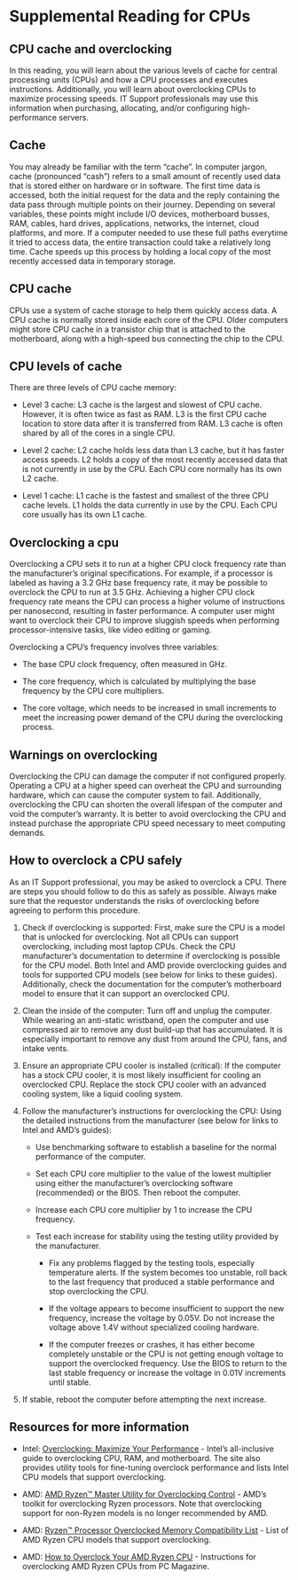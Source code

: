# Supplemental Reading for CPUs

## CPU cache and overclocking

In this reading, you will learn about the various levels of cache for central processing units (CPUs) and how a CPU processes and executes instructions. Additionally, you will learn about overclocking CPUs to maximize processing speeds. IT Support professionals may use this information when purchasing, allocating, and/or configuring high-performance servers.  

## Cache

You may already be familiar with the term “cache”. In computer jargon, cache (pronounced “cash”) refers to a small amount of recently used data that is stored either on hardware or in software. The first time data is accessed, both the initial request for the data and the reply containing the data pass through multiple points on their journey. Depending on several variables, these points might include I/O devices, motherboard busses, RAM, cables, hard drives, applications, networks, the internet, cloud platforms, and more. If a computer needed to use these full paths everytime it tried to access data, the entire transaction could take a relatively long time. Cache speeds up this process by holding a local copy of the most recently accessed data in temporary storage.    

## CPU cache

CPUs use a system of cache storage to help them quickly access data. A CPU cache is normally stored inside each core of the CPU. Older computers might store CPU cache in a transistor chip that is attached to the motherboard, along with a high-speed bus connecting the chip to the CPU. 

## CPU levels of cache

There are three levels of CPU cache memory:

- Level 3 cache: L3 cache is the largest and slowest of CPU cache. However, it is often twice as fast as RAM. L3 is the first CPU cache location to store data after it is transferred from RAM. L3 cache is often shared by all of the cores in a single CPU. 

- Level 2 cache: L2 cache holds less data than L3 cache, but it has faster access speeds. L2 holds a copy of the most recently accessed data that is not currently in use by the CPU. Each CPU core normally has its own L2 cache.

- Level 1 cache: L1 cache is the fastest and smallest of the three CPU cache levels. L1 holds the data currently in use by the CPU. Each CPU core usually has its own L1 cache.

## Overclocking a cpu 

Overclocking a CPU sets it to run at a higher CPU clock frequency rate than the manufacturer’s original specifications. For example, if a processor is labeled as having a 3.2 GHz base frequency rate, it may be possible to overclock the CPU to run at 3.5 GHz. Achieving a higher CPU clock frequency rate means the CPU can process a higher volume of instructions per nanosecond, resulting in faster performance. A computer user might want to overclock their CPU to improve sluggish speeds when performing processor-intensive tasks, like video editing or gaming. 

Overclocking a CPU’s frequency involves three variables:

- The base CPU clock frequency, often measured in GHz.

- The core frequency, which is calculated by multiplying the base frequency by the CPU core multipliers. 

- The core voltage, which needs to be increased in small increments to meet the increasing power demand of the CPU during the overclocking process.

## Warnings on overclocking

Overclocking the CPU can damage the computer if not configured properly. Operating a CPU at a higher speed can overheat the CPU and surrounding hardware, which can cause the computer system to fail. Additionally, overclocking the CPU can shorten the overall lifespan of the computer and void the computer’s warranty. It is better to avoid overclocking the CPU and instead purchase the appropriate CPU speed necessary to meet computing demands.  

## How to overclock a CPU safely

As an IT Support professional, you may be asked to overclock a CPU. There are steps you should follow to do this as safely as possible. Always make sure that the requestor understands the risks of overclocking before agreeing to perform this procedure. 

1. Check if overclocking is supported: First, make sure the CPU is a model that is unlocked for overclocking. Not all CPUs can support overclocking, including most laptop CPUs. Check the CPU manufacturer’s documentation to determine if overclocking is possible for the CPU model. Both Intel and AMD provide overclocking guides and tools for supported CPU models (see below for links to these guides). Additionally, check the documentation for the computer’s motherboard model to ensure that it can support an overclocked CPU.

2. Clean the inside of the computer: Turn off and unplug the computer. While wearing an anti-static wristband, open the computer and use compressed air to remove any dust build-up that has accumulated. It is especially important to remove any dust from around the CPU, fans, and intake vents.

3. Ensure an appropriate CPU cooler is installed (critical): If the computer has a stock CPU cooler, it is most likely insufficient for cooling an overclocked CPU. Replace the stock CPU cooler with an advanced cooling system, like a liquid cooling system.

4. Follow the manufacturer’s instructions for overclocking the CPU: Using the detailed instructions from the manufacturer (see below for links to Intel and AMD’s guides): 

    - Use benchmarking software to establish a baseline for the normal performance of the computer.

    - Set each CPU core multiplier to the value of the lowest multiplier using either the manufacturer’s overclocking software (recommended) or the BIOS. Then reboot the computer. 

   - Increase each CPU core multiplier by 1 to increase the CPU frequency. 

   - Test each increase for stability using the testing utility provided by the manufacturer. 

       - Fix any problems flagged by the testing tools, especially temperature alerts. If the system becomes too unstable, roll back to the last frequency that produced a stable performance and stop overclocking the CPU.

       - If the voltage appears to become insufficient to support the new frequency, increase the voltage by 0.05V. Do not increase the voltage above 1.4V without specialized cooling hardware.

       - If the computer freezes or crashes, it has either become completely unstable or the CPU is not getting enough voltage to support the overclocked frequency. Use the BIOS to return to the last stable frequency or increase the voltage in 0.01V increments until stable.

5. If stable, reboot the computer before attempting the next increase. 

## Resources for more information

- Intel: [Overclocking: Maximize Your Performance](https://www.intel.com/content/www/us/en/gaming/overclocking-intel-processors.html) - Intel’s all-inclusive guide to overclocking CPU, RAM, and motherboard. The site also provides utility tools for fine-tuning overclock performance and lists Intel CPU models that support overclocking.

- AMD: [AMD Ryzen™ Master Utility for Overclocking Control](https://www.amd.com/en/technologies/ryzen-master) - AMD’s toolkit for overclocking Ryzen processors. Note that overclocking support for non-Ryzen models is no longer recommended by AMD.

- AMD: [Ryzen™ Processor Overclocked Memory Compatibility List](https://www.amd.com/en/processors/ryzen-compatible-memory) - List of AMD Ryzen CPU models that support overclocking.

- AMD: [How to Overclock Your AMD Ryzen CPU](https://www.pcmag.com/how-to/how-to-overclock-your-amd-ryzen-cpu) - Instructions for overclocking AMD Ryzen CPUs from PC Magazine.
